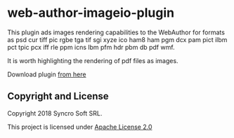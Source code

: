 # web-author-imageio-plugin

This plugin ads images rendering capabilities to the WebAuthor for formats as psd cur tiff pic rgbe tga tif sgi xyze ico ham8 ham pgm dcx pam pict ilbm pct tpic pcx iff rle ppm icns lbm pfm hdr pbm db pdf wmf.

It is worth highlighting the rendering of pdf files as images.

Download plugin [from here](./../../releases)

Copyright and License
---------------------
Copyright 2018 Syncro Soft SRL.

This project is licensed under [Apache License 2.0](https://github.com/oxygenxml/web-author-imageio-plugin/blob/master/LICENSE)
